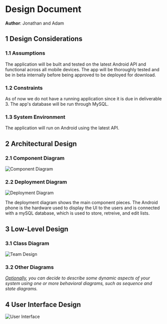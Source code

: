 # Design Document

**Author**: Jonathan and Adam

## 1 Design Considerations

### 1.1 Assumptions

The application will be built and tested on the latest Android API and functional across all mobile devices. The app will be thoroughly tested and be in beta internally before being approved to be deployed for download. 

### 1.2 Constraints

As of now we do not have a running application since it is due in deliverable 3. The app's database will be run through MySQL.

### 1.3 System Environment

The application will run on Android using the latest API.

## 2 Architectural Design

### 2.1 Component Diagram

![Component Diagram](https://i.imgur.com/pIPTrA3.png)

### 2.2 Deployment Diagram

![Deployment Diagram](https://i.imgur.com/NBdutB9.png)

The deployment diagram shows the main component pieces. The Android phone is the hardware used to display the UI to the users and is  connected with a mySQL database, which is used to store, retreive, and edit lists. 

## 3 Low-Level Design

### 3.1 Class Diagram

![Team Design](https://i.imgur.com/oZPpQWe.png)

### 3.2 Other Diagrams

*<u>Optionally</u>, you can decide to describe some dynamic aspects of your system using one or more behavioral diagrams, such as sequence and state diagrams.*

## 4 User Interface Design
![User Interface](https://i.imgur.com/q7Lnr9z.png)

